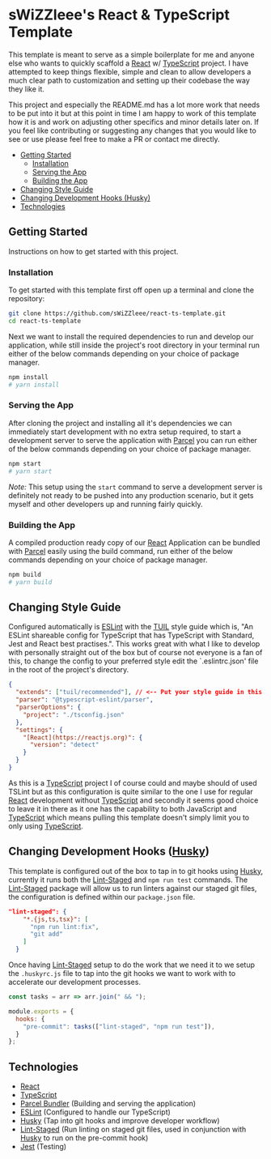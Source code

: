 # sWiZZleee's React & TypeScript Template

This template is meant to serve as a simple boilerplate for me and anyone else who wants to quickly scaffold a [React](https://reactjs.org) w/ [TypeScript](https://www.typescriptlang.org) project. I have attempted to keep things flexible, simple and clean to allow developers a much clear path to customization and setting up their codebase the way they like it.

This project and especially the README.md has a lot more work that needs to be put into it but at this point in time I am happy to work of this template how it is and work on adjusting other specifics and minor details later on. If you feel like contributing or suggesting any changes that you would like to see or use please feel free to make a PR or contact me directly.

- [Getting Started](#getting-started)
  - [Installation](#installation)
  - [Serving the App](#serving-the-app)
  - [Building the App](#building-the-app)
- [Changing Style Guide](#changing-style-guide)
- [Changing Development Hooks (Husky)](#changing-development-hooks-husky)
- [Technologies](#technologies)

## Getting Started

Instructions on how to get started with this project.

### Installation

To get started with this template first off open up a terminal and clone the repository:

```bash
git clone https://github.com/sWiZZleee/react-ts-template.git
cd react-ts-template
```

Next we want to install the required dependencies to run and develop our application, while still inside the project's root directory in your terminal run either of the below commands depending on your choice of package manager.

```bash
npm install
# yarn install
```

### Serving the App

After cloning the project and installing all it's dependencies we can immediately start development with no extra setup required, to start a development server to serve the application with [Parcel](https://parceljs.org) you can run either of the below commands depending on your choice of package manager.

```bash
npm start
# yarn start
```

*Note:*
This setup using the `start` command to serve a development server is definitely not ready to be pushed into any production scenario, but it gets myself and other developers up and running fairly quickly.

### Building the App

A compiled production ready copy of our [React](https://reactjs.org) Application can be bundled with [Parcel](https://parceljs.org) easily using the build command, run either of the below commands depending on your choice of package manager.

``` bash
npm build
# yarn build
```

## Changing Style Guide

Configured automatically is [ESLint](https://eslint.org) with the [TUIL](https://github.com/patrickkempff/eslint-config-tuil) style guide which is, "An ESLint shareable config for TypeScript that has TypeScript with Standard, Jest and React best practises.". This works great with what I like to develop with personally straight out of the box but of course not everyone is a fan of this, to change the config to your preferred style edit the `.eslintrc.json' file in the root of the project's directory.

```json
{
  "extends": ["tuil/recommended"], // <-- Put your style guide in this line
  "parser": "@typescript-eslint/parser",
  "parserOptions": {
    "project": "./tsconfig.json"
  },
  "settings": {
    "[React](https://reactjs.org)": {
      "version": "detect"
    }
  }
}
```

As this is a [TypeScript](https://www.typescriptlang.org) project I of course could and maybe should of used TSLint but as this configuration is quite similar to the one I use for regular [React](https://reactjs.org) development without [TypeScript](https://www.typescriptlang.org) and secondly it seems good choice to leave it in there as it one has the capability to both JavaScript and [TypeScript](https://www.typescriptlang.org) which means pulling this template doesn't simply limit you to only using [TypeScript](https://www.typescriptlang.org).

## Changing Development Hooks ([Husky](https://github.com/typicode/husky))

This template is configured out of the box to tap in to git hooks using [Husky](https://github.com/typicode/husky), currently it runs both the [Lint-Staged](https://github.com/okonet/lint-staged) and `npm run test` commands. The [Lint-Staged](https://github.com/okonet/lint-staged) package will allow us to run linters against our staged git files, the configuration is defined within our `package.json` file.

```json
"lint-staged": {
    "*.{js,ts,tsx}": [
      "npm run lint:fix",
      "git add"
    ]
  }
```

Once having [Lint-Staged](https://github.com/okonet/lint-staged) setup to do the work that we need it to we setup the `.huskyrc.js` file to tap into the git hooks we want to work with to accelerate our development processes.

```javascript
const tasks = arr => arr.join(" && ");

module.exports = {
  hooks: {
    "pre-commit": tasks(["lint-staged", "npm run test"]),
  }
};
```

## Technologies

- [React](https://reactjs.org)
- [TypeScript](https://www.typescriptlang.org)
- [Parcel Bundler](https://parceljs.org) (Building and serving the application)
- [ESLint](https://eslint.org) (Configured to handle our TypeScript)
- [Husky](https://github.com/typicode/husky) (Tap into git hooks and improve developer workflow)
- [Lint-Staged](https://github.com/okonet/lint-staged) (Run linting on staged git files, used in conjunction with [Husky](https://github.com/typicode/husky) to run on the pre-commit hook)
- [Jest](https://jestjs.io) (Testing)
